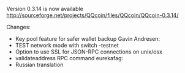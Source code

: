 Version 0.3.14 is now available
http://sourceforge.net/projects/QQcoin/files/QQcoin/QQcoin-0.3.14/

Changes:
* Key pool feature for safer wallet backup
Gavin Andresen:
* TEST network mode with switch -testnet
* Option to use SSL for JSON-RPC connections on unix/osx
* validateaddress RPC command
eurekafag:
* Russian translation

